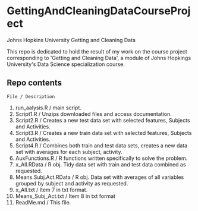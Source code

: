 GettingAndCleaningDataCourseProject
===================================

Johns Hopkins University Getting and Cleaning Data

This repo is dedicated to hold the result of my work on the course project corresponding to 'Getting and Cleaning Data', a module of Johns Hopkings University's Data Science specialization course.

Repo contents
-------------

    File / Description

1. run_aalysis.R / main script.
2. Script1.R / Unzips downloaded files and access documentation.
3. Script2.R / Creates a new test data set with selected features, Subjects and Activities.
4. Script3.R / Creates a new train data set with selected features, Subjects and Activities.
5. Script4.R / Combines both train and test data sets, creates a new data set with averages for each subject, activity.
6. AuxFunctions.R / R functions written specifically to solve the problem.
7. x_All.RData / R obj. Tidy data set with train and test data combined as requested.
8. Means.Subj.Act.RData / R obj. Data set with averages of all variables grouped by subject and activity as requested.
9. x_All.txt / Item 7 in txt format.
10. Means_Subj_Act.txt / Item 8 in txt format
9. ReadMe.md / This file.


